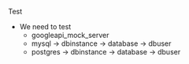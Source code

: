 Test

- We need to test 
  - googleapi_mock_server
  - mysql -> dbinstance -> database -> dbuser
  - postgres -> dbinstance -> database -> dbuser
